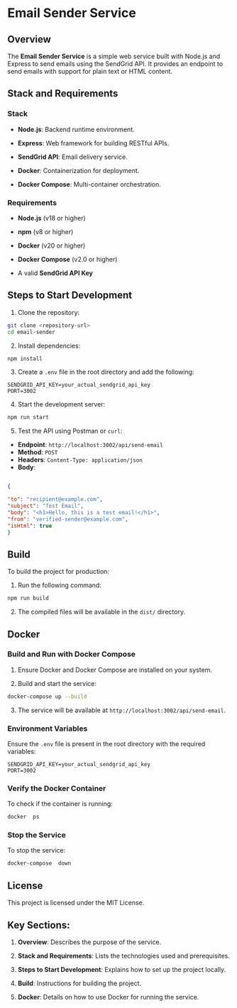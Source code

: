 
  # Email Sender Service

 

## Overview

The **Email Sender Service** is a simple web service built with Node.js and Express to send emails using the SendGrid API. It provides an endpoint to send emails with support for plain text or HTML content.

  

## Stack and Requirements

### Stack

- **Node.js**: Backend runtime environment.

- **Express**: Web framework for building RESTful APIs.

- **SendGrid API**: Email delivery service.

- **Docker**: Containerization for deployment.

- **Docker Compose**: Multi-container orchestration.

  

### Requirements

- **Node.js** (v18 or higher)

- **npm** (v8 or higher)

- **Docker** (v20 or higher)

- **Docker Compose** (v2.0 or higher)

- A valid **SendGrid API Key**

  

## Steps to Start Development

1. Clone the repository:

```bash
git clone <repository-url>
cd email-sender
```

  

2. Install dependencies:

```bash
npm install
```

  

3. Create a `.env` file in the root directory and add the following:

```dotenv
SENDGRID_API_KEY=your_actual_sendgrid_api_key
PORT=3002
```

  

4. Start the development server:

```bash
npm run start
```

  

5. Test the API using Postman or `curl`:

-  **Endpoint**: `http://localhost:3002/api/send-email`
-  **Method**: `POST`
-  **Headers**: `Content-Type: application/json`
-  **Body**:
```json

{

"to": "recipient@example.com",
"subject": "Test Email",
"body": "<h1>Hello, this is a test email!</h1>",
"from": "verified-sender@example.com",
"isHtml": true
}

```

  

## Build

To build the project for production:

1. Run the following command:

```bash
npm run build
```

2. The compiled files will be available in the `dist/` directory.

  

## Docker

### Build and Run with Docker Compose

1. Ensure Docker and Docker Compose are installed on your system.

2. Build and start the service:

```bash
docker-compose up --build
```

3. The service will be available at `http://localhost:3002/api/send-email`.

  

### Environment Variables

Ensure the `.env` file is present in the root directory with the required variables:

```dotenv
SENDGRID_API_KEY=your_actual_sendgrid_api_key
PORT=3002
```

  

### Verify the Docker Container

To check if the container is running:

```bash
docker  ps
```

  

### Stop the Service

To stop the service:

```bash
docker-compose  down
```

  

## License

This project is licensed under the MIT License.

 

## Key Sections:

1. **Overview**: Describes the purpose of the service.

2. **Stack and Requirements**: Lists the technologies used and prerequisites.

3. **Steps to Start Development**: Explains how to set up the project locally.

4. **Build**: Instructions for building the project.

5. **Docker**: Details on how to use Docker for running the service.